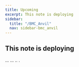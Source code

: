```yaml
---
title: Upcoming
excerpt: This note is deploying
sidebar:
  title: "/BMC_Anvil"
  nav: sidebar-bmc_anvil
---
```


## This note is deploying

... ... .. .
